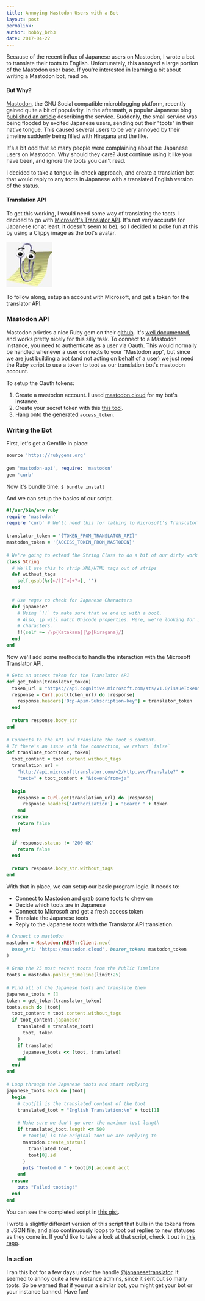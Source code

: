 ```yaml
---
title: Annoying Mastodon Users with a Bot
layout: post
permalink:
author: bobby_brb3 
date: 2017-04-22
---
```


Because of the recent influx of Japanese users on Mastodon, I wrote a bot to
translate their toots to English. Unfortunately, this annoyed a large portion of
the Mastodon user base. If you're interested in learning a bit about writing a
Mastodon bot, read on.

<!--excerpt-->

#### But Why?
[Mastodon][mastodon], the GNU Social compatible microblogging platform,
recently gained quite a bit of popularity. In the aftermath, a popular Japanese
blog [published an article][ascii] describing the service. Suddenly, the small
service was being flooded by excited Japanese users, sending out their "toots"
in their native tongue. This caused several users to be very annoyed by their
timeline suddenly being filled with Hiragana and the like.

It's a bit odd that so many people were complaining about the Japanese users on
Mastodon. Why should they care? Just continue using it like you have been, and
ignore the toots you can't read.

I decided to take a tongue-in-cheek approach, and create a translation bot that
would reply to any toots in Japanese with a translated English version of the
status.

#### Translation API
To get this working, I would need some way of translating the toots. I decided
to go with [Microsoft's Translator API][translator-api]. It's not very accurate
for Japanese (or at least, it doesn't seem to be), so I decided to poke fun at
this by using a Clippy image as the bot's avatar.

![Clippy](/images/blog/2017-04-22-annoying-mastadon-users-with-a-bot/clippy.jpg)

To follow along, setup an account with Microsoft, and get a token for the
translator API.

### Mastodon API

Mastodon privdes a nice Ruby gem on their [github][mastodon-api]. It's
[well documented][gem-docs], and works pretty nicely for this silly task. To
connect to a Mastodon instance, you need to authenticate as a user via Oauth.
This would normally be handled whenever a user connects to your "Mastodon app",
but since we are just building a bot (and not acting on behalf of a user) we
just need the Ruby script to use a token to toot as our translation bot's
mastodon account.

To setup the Oauth tokens:
1. Create a mastodon account. I used [mastodon.cloud][mastodon-cloud] for my
bot's instance.
2. Create your secret token with this [this tool][tinysubversions]. 
3. Hang onto the generated `access_token`.

### Writing the Bot

First, let's get a Gemfile in place:
```ruby
source 'https://rubygems.org'                                                                                                                                                                                                           

gem 'mastodon-api', require: 'mastodon'                                          
gem 'curb'        
```

Now it's bundle time: `$ bundle install`

And we can setup the basics of our script.
```ruby
#!/usr/bin/env ruby
require 'mastodon'
require 'curb' # We'll need this for talking to Microsoft's Translator API

translator_token = '{TOKEN_FROM_TRANSLATOR_API}'
mastodon_token = '{ACCESS_TOKEN_FROM_MASTODON}'

# We're going to extend the String Class to do a bit of our dirty work
class String
  # We'll use this to strip XML/HTML tags out of strips
  def without_tags
    self.gsub(%r{</?[^>]+?>}, '')
  end

  # Use regex to check for Japanese Characters
  def japanese?
    # Using `!!` to make sure that we end up with a bool.
    # Also, \p will match Unicode properties. Here, we're looking for Japanese
    # characters.
    !!(self =~ /\p{Katakana}|\p{Hiragana}/)
  end
end
```

Now we'll add some methods to handle the interaction with the Microsoft
Translator API.

```ruby
# Gets an access token for the Translator API
def get_token(translator_token)
  token_url = "https://api.cognitive.microsoft.com/sts/v1.0/issueToken"
  response = Curl.post(token_url) do |response|
    response.headers['Ocp-Apim-Subscription-key'] = translator_token
  end

  return response.body_str
end

# Connects to the API and translate the toot's content.
# If there's an issue with the connection, we return `false`
def translate_toot(toot, token)
  toot_content = toot.content.without_tags
  translation_url = 
    "http://api.microsofttranslator.com/v2/Http.svc/Translate?" +
    "text=" + toot_content + "&to=en&from=ja"

  begin
    response = Curl.get(translation_url) do |response|
      response.headers['Authorization'] = "Bearer " + token
    end
  rescue
    return false
  end

  if response.status != "200 OK"
    return false
  end

  return response.body_str.without_tags
end
```

With that in place, we can setup our basic program logic.
It needs to:
- Connect to Mastodon and grab some toots to chew on
- Decide which toots are in Japanese
- Connect to Microsoft and get a fresh access token
- Translate the Japanese toots
- Reply to the Japanese toots with the Translator API translation.

```ruby
# Connect to mastodon
mastodon = Mastodon::REST::Client.new(
  base_url: 'https://mastodon.cloud', bearer_token: mastodon_token
)

# Grab the 25 most recent toots from the Public Timeline
toots = mastodon.public_timeline(limit:25)

# Find all of the Japanese toots and translate them
japanese_toots = []
token = get_token(translator_token)
toots.each do |toot|
  toot_content = toot.content.without_tags
  if toot_content.japanese?
    translated = translate_toot(
      toot, token
    )
    if translated
      japanese_toots << [toot, translated]
    end
  end
end

# Loop through the Japanese toots and start replying
japanese_toots.each do |toot|
  begin
    # toot[1] is the translated content of the toot
    translated_toot = "English Translation:\n" + toot[1]

    # Make sure we don't go over the maximum toot length
    if translated_toot.length <= 500
      # toot[0] is the original toot we are replying to
      mastodon.create_status(
        translated_toot,
        toot[0].id
      )
      puts "Tooted @ " + toot[0].account.acct
    end
  rescue
    puts "Failed tooting!"
  end
end
```

You can see the completed script in [this gist][gist].

I wrote a slightly different version of this script that bulls in the tokens
from a JSON file, and also continuously loops to toot out replies to new
statuses as they come in. If you'd like to take a look at that script, check
it out in [this repo][translator-bot].

### In action

I ran this bot for a few days under the handle
[@japanesetranslator][translator]. It seemed to annoy quite a few instance
admins, since it sent out so many toots. So be warned that if you run a simliar
bot, you might get your bot or your instance banned. Have fun!


[mastodon]: https://mastodon.social/about
[ascii]: http://ascii.jp/elem/000/001/465/1465842/
[translator-api]: https://docs.microsoft.com/en-us/azure/cognitive-services/translator/text-overview
[mastodon-api]: https://github.com/tootsuite/mastodon-api
[gem-docs]: http://www.rubydoc.info/gems/mastodon-api/Mastodon
[mastodon-cloud]: https://mastodon.cloud/
[tinysubversions]: https://tinysubversions.com/notes/mastodon-bot/
[gist]: https://gist.github.com/brb3/e26bedb15b4e0ddf22645874ce5ba164 
[translator-bot]: https://github.com/brb3/translator-bot 
[translator]: https://mastodon.cloud/@japanesetranslator
